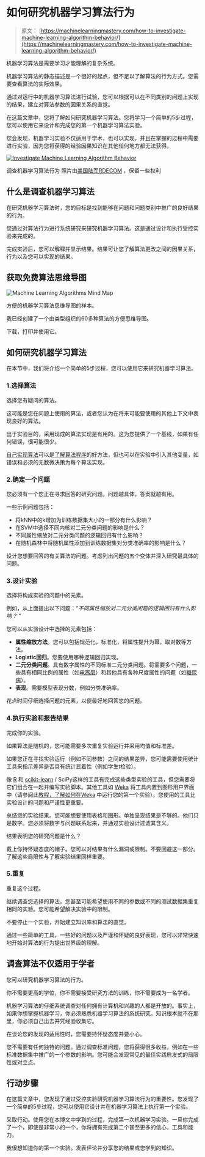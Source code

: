 # 如何研究机器学习算法行为

> 原文： [https://machinelearningmastery.com/how-to-investigate-machine-learning-algorithm-behavior/](https://machinelearningmastery.com/how-to-investigate-machine-learning-algorithm-behavior/)

机器学习算法是需要学习才能理解的复杂系统。

机器学习算法的静态描述是一个很好的起点，但不足以了解算法的行为方式。您需要查看算法的实际效果。

通过对运行中的机器学习算法进行试验，您可以根据可以在不同类别的问题上实现的结果，建立对算法参数的因果关系的直觉。

在这篇文章中，您将了解如何研究机器学习算法。您将学习一个简单的5步过程，您可以使用它来设计和完成您的第一个机器学习算法实验。

您会发现，机器学习实验不仅适用于学术，也可以实现，并且在掌握的过程中需要进行实验，因为您将获得的经验因果知识在其他任何地方都无法获得。

[![Investigate Machine Learning Algorithm Behavior](img/1ec819a6ee908b974563dd5606c0a672.jpg)](https://3qeqpr26caki16dnhd19sv6by6v-wpengine.netdna-ssl.com/wp-content/uploads/2014/10/Investigate-Machine-Learning-Algorithm-Behavior.jpg)

调查机器学习算法行为
照片由[美国陆军RDECOM](http://www.flickr.com/photos/rdecom/7222825892) ，保留一些权利

## 什么是调查机器学习算法

在研究机器学习算法时，您的目标是找到能够在问题和问题类别中推广的良好结果的行为。

您通过对算法行为进行系统研究来研究机器学习算法。这是通过设计和执行受控实验来完成的。

完成实验后，您可以解释并显示结果。结果可让您了解算法更改之间的因果关系，行为以及您可以实现的结果。

## 获取免费算法思维导图

![Machine Learning Algorithms Mind Map](img/2ce1275c2a1cac30a9f4eea6edd42d61.jpg)

方便的机器学习算法思维导图的样本。

我已经创建了一个由类型组织的60多种算法的方便思维导图。

下载，打印并使用它。

## 如何研究机器学习算法

在本节中，我们将介绍一个简单的5步过程，您可以使用它来研究机器学习算法。

### 1.选择算法

选择您有疑问的算法。

这可能是您在问题上使用的算法，或者您认为在将来可能要使用的其他上下文中表现良好的算法。

出于实验目的，采用现成的算法实现是有用的。这为您提供了一个基线，如果有任何错误，很可能很少。

[自己实现算法](http://machinelearningmastery.com/how-to-implement-a-machine-learning-algorithm/ "How to Implement a Machine Learning Algorithm")可以是[了解算法程序](http://machinelearningmastery.com/benefits-of-implementing-machine-learning-algorithms-from-scratch/ "Benefits of Implementing Machine Learning Algorithms From Scratch")的好方法，但也可以在实验中引入其他变量，如错误和必须的无数微决策为每个算法实现。

### 2.确定一个问题

您必须有一个您正在寻求回答的研究问题。问题越具体，答案就越有用。

一些示例问题包括：

*   将kNN中的k增加为训练数据集大小的一部分有什么影响？
*   在SVM中选择不同内核对二元分类问题的影响是什么？
*   不同属性缩放对二元分类问题的逻辑回归有什么影响？
*   在随机森林中将随机属性添加到训练数据集对分类准确率的影响是什么？

设计您想要回答的有关算法的问题。考虑列出问题的五个变体并深入研究最具体的问题。

### 3.设计实验

选择将构成实验的问题中的元素。

例如，从上面提出以下问题：“_不同属性缩放对二元分类问题的逻辑回归有什么影响？_ “

您可以从实验设计中选择的元素包括：

*   **属性缩放方法**。您可以包括规范化，标准化，将属性提升为幂，取对数等方法。
*   **Logistic回归**。您要使用哪种逻辑回归实现。
*   **二元分类问题**。具有数字属性的不同标准二元分类问题。将需要多个问题，一些具有相同比例的属性（如[电离层](https://archive.ics.uci.edu/ml/datasets/Ionosphere)）和其他具有各种尺度属性的问题（如[糖尿病](https://archive.ics.uci.edu/ml/datasets/Pima+Indians+Diabetes)）。
*   **表现**。需要模型表现分数，例如分类准确率。

花点时间仔细选择问题的元素，以便最好地回答您的问题。

### 4.执行实验和报告结果

完成你的实验。

如果算法是随机的，您可能需要多次重复实验运行并采用均值和标准差。

如果您正在寻找实验运行（例如不同参数）之间的结果差异，您可能需要使用统计工具来指示差异是否具有统计显着性（例如学生t检验）。

像 [R](http://machinelearningmastery.com/what-is-r/ "What is R") 和 [scikit-learn](http://machinelearningmastery.com/a-gentle-introduction-to-scikit-learn-a-python-machine-learning-library/ "A Gentle Introduction to Scikit-Learn: A Python Machine Learning Library") / SciPy这样的工具有完成这些类型实验的工具，但您需要将它们组合在一起并编写实验脚本。其他工具如 [Weka](http://machinelearningmastery.com/what-is-the-weka-machine-learning-workbench/ "What is the Weka Machine Learning Workbench") 将工具内置到图形用户界面中（请参阅此[教程，了解如何在Weka](http://machinelearningmastery.com/design-and-run-your-first-experiment-in-weka/ "Design and Run your First Experiment in Weka") 中运行您的第一个实验）。您使用的工具比实验设计的问题和严谨性更重要。

总结您的实验结果。您可能想要使用表格和图形。单独呈现结果是不够的。他们只是数字。您必须将数字与问题联系起来，并通过实验设计过滤其含义。

结果表明您的研究问题是什么？

戴上你持怀疑态度的帽子。您可以对结果有什么漏洞或限制。不要回避这一部分。了解这些局限性与了解实验结果同样重要。

### 5.重复

重复这个过程。

继续调查您选择的算法。您甚至可能希望使用不同的参数或不同的测试数据集重复相同的实验。您可能希望解决实验中的限制。

不要停止一个实验，开始建立知识库和算法的直觉。

通过一些简单的工具，一些好的问题以及严谨和怀疑的良好表现，您可以非常快速地开始对算法的行为提出世界级的理解。

## 调查算法不仅适用于学者

您可以研究机器学习算法的行为。

你不需要更高的学位，你不需要接受研究方法的训练，你不需要成为一名学者。

机器学习算法的仔细系统调查对任何拥有计算机和兴趣的人都是开放的。事实上，如果你想掌握机器学习，你必须熟悉机器学习算法的系统研究。知识根本就不在那里，你必须自己出去并凭经验收集它。

在谈论您的发现的适用性时，您需要持怀疑态度并要小心。

您不需要有任何独特的问题。通过调查标准问题，您将获得很多收益，例如在一些标准数据集中推广的一个参数的影响。您可能会发现常见的最佳实践启发式的局限性或对立点。

## 行动步骤

在这篇文章中，您发现了通过受控实验研究机器学习算法行为的重要性。您发现了一个简单的5步过程，您可以使用它设计并在机器学习算法上执行第一个实验。

采取行动。使用您在本博文中学到的过程，完成第一次机器学习实验。一旦你完成了一个，即使是非常小的一个，你将拥有完成第二个甚至更多的信心，工具和能力。

我很想知道你的第一个实验。发表评论并分享您的结果或您学到的知识。